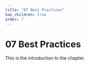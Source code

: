 ```yaml
---
title: "07 Best Practices"
has_children: true
order: 7
---
```


# 07 Best Practices
This is the introduction to the chapter.
